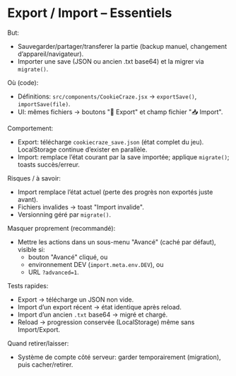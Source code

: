 # Export / Import – Essentiels

But:
- Sauvegarder/partager/transferer la partie (backup manuel, changement d’appareil/navigateur).
- Importer une save (JSON ou ancien .txt base64) et la migrer via `migrate()`.

Où (code):
- Définitions: `src/components/CookieCraze.jsx` → `exportSave()`, `importSave(file)`.
- UI: mêmes fichiers → boutons "💾 Export" et champ fichier "📥 Import".

Comportement:
- Export: télécharge `cookiecraze_save.json` (état complet du jeu). LocalStorage continue d’exister en parallèle.
- Import: remplace l’état courant par la save importée; applique `migrate()`; toasts succès/erreur.

Risques / à savoir:
- Import remplace l’état actuel (perte des progrès non exportés juste avant).
- Fichiers invalides → toast "Import invalide".
- Versionning géré par `migrate()`.

Masquer proprement (recommandé):
- Mettre les actions dans un sous-menu "Avancé" (caché par défaut), visible si:
  - bouton "Avancé" cliqué, ou
  - environnement DEV (`import.meta.env.DEV`), ou
  - URL `?advanced=1`.

Tests rapides:
- Export → télécharge un JSON non vide.
- Import d’un export récent → état identique après reload.
- Import d’un ancien `.txt` base64 → migré et chargé.
- Reload → progression conservée (LocalStorage) même sans Import/Export.

Quand retirer/laisser:
- Système de compte côté serveur: garder temporairement (migration), puis cacher/retirer.


